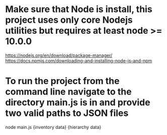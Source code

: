# Make sure that Node is install, this project uses only core Nodejs utilities but requires at least node >= 10.0.0
https://nodejs.org/en/download/package-manager/
https://docs.npmjs.com/downloading-and-installing-node-js-and-npm

# To run the project from the command line navigate to the directory main.js is in and provide two valid paths to JSON files 
node main.js {inventory data} {hierarchy data}